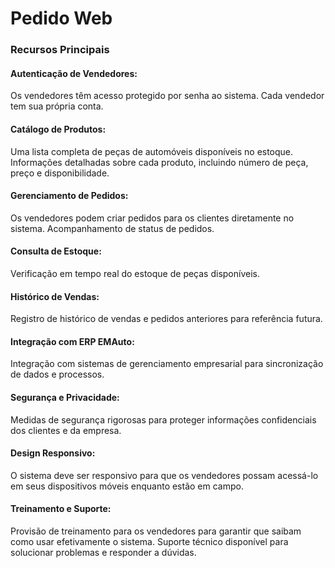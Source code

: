 # Pedido Web

### Recursos Principais

#### Autenticação de Vendedores:

Os vendedores têm acesso protegido por senha ao sistema.
Cada vendedor tem sua própria conta.

#### Catálogo de Produtos:

Uma lista completa de peças de automóveis disponíveis no estoque.
Informações detalhadas sobre cada produto, incluindo número de peça, preço e disponibilidade.

#### Gerenciamento de Pedidos:

Os vendedores podem criar pedidos para os clientes diretamente no sistema.
Acompanhamento de status de pedidos.

#### Consulta de Estoque:

Verificação em tempo real do estoque de peças disponíveis.

#### Histórico de Vendas:

Registro de histórico de vendas e pedidos anteriores para referência futura.

#### Integração com ERP EMAuto:

Integração com sistemas de gerenciamento empresarial para sincronização de dados e processos.

#### Segurança e Privacidade:

Medidas de segurança rigorosas para proteger informações confidenciais dos clientes e da empresa.

#### Design Responsivo:

O sistema deve ser responsivo para que os vendedores possam acessá-lo em seus dispositivos móveis enquanto estão em campo.

#### Treinamento e Suporte:

Provisão de treinamento para os vendedores para garantir que saibam como usar efetivamente o sistema.
Suporte técnico disponível para solucionar problemas e responder a dúvidas.
